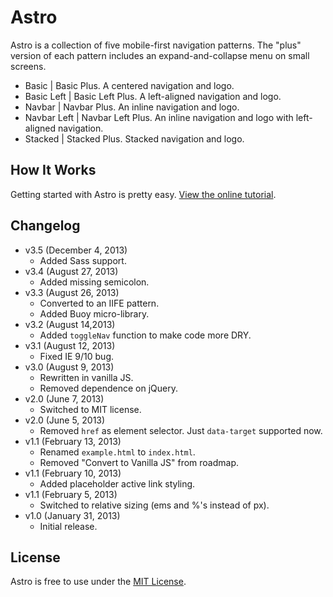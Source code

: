 # Astro
Astro is a collection of five mobile-first navigation patterns. The "plus" version of each pattern includes an expand-and-collapse menu on small screens.

* Basic | Basic Plus. A centered navigation and logo.
* Basic Left | Basic Left Plus. A left-aligned navigation and logo.
* Navbar | Navbar Plus. An inline navigation and logo.
* Navbar Left | Navbar Left Plus. An inline navigation and logo with left-aligned navigation.
* Stacked | Stacked Plus. Stacked navigation and logo.

## How It Works
Getting started with Astro is pretty easy. [View the online tutorial](http://cferdinandi.github.com/astro/).

## Changelog
* v3.5 (December 4, 2013)
  * Added Sass support.
* v3.4 (August 27, 2013)
  * Added missing semicolon.
* v3.3 (August 26, 2013)
  * Converted to an IIFE pattern.
  * Added Buoy micro-library.
* v3.2 (August 14,2013)
  * Added `toggleNav` function to make code more DRY.
* v3.1 (August 12, 2013)
  * Fixed IE 9/10 bug.
* v3.0 (August 9, 2013)
  * Rewritten in vanilla JS.
  * Removed dependence on jQuery.
* v2.0 (June 7, 2013)
  * Switched to MIT license.
* v2.0 (June 5, 2013)
  * Removed `href` as element selector. Just `data-target` supported now.
* v1.1 (February 13, 2013)
  * Renamed `example.html` to `index.html`.
  * Removed "Convert to Vanilla JS" from roadmap.
* v1.1 (February 10, 2013)
  * Added placeholder active link styling.
* v1.1 (February 5, 2013)
  * Switched to relative sizing (ems and %'s instead of px).
* v1.0 (January 31, 2013)
  * Initial release.

## License
Astro is free to use under the [MIT License](http://gomakethings.com/mit/).
